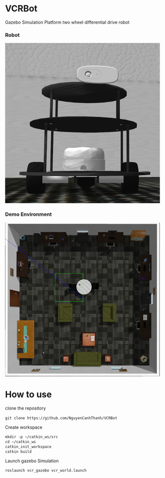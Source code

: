 # VCRBot
 Gazebo Simulation Platform two wheel differential drive robot

### Robot
![VCR robot](https://github.com/NguyenCanhThanh/VCRBot/blob/main/docs/robot.png)

### Demo Environment
![Small House](https://github.com/NguyenCanhThanh/VCRBot/blob/main/docs/environment.png)

# How to use
clone the repository

``` git clone https://github.com/NguyenCanhThanh/VCRBot ```

Create workspace
``` 
mkdir -p ~/catkin_ws/src
cd ~/catkin_ws
catkin_init_workspace
catkin build
```

Launch gazebo Simulation
```
roslaunch vcr_gazebo vcr_world.launch
```
